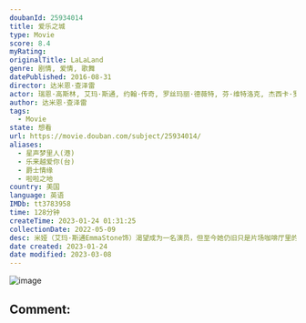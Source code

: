 ```yaml
---
doubanId: 25934014
title: 爱乐之城
type: Movie
score: 8.4
myRating: 
originalTitle: LaLaLand
genre: 剧情, 爱情, 歌舞
datePublished: 2016-08-31
director: 达米恩·查泽雷
actor: 瑞恩·高斯林, 艾玛·斯通, 约翰·传奇, 罗丝玛丽·德薇特, 芬·维特洛克, 杰西卡·罗德, 水野索诺娅, 考莉·埃尔南德斯, ·西蒙斯, 汤姆·艾弗瑞特·斯科特, 米根·费伊, 达蒙·冈普顿, 贾森·福克斯, 乔什·平茨, 艾米·科恩, 特里·沃尔特斯, 汤姆·谢尔顿, 信达·亚当斯, 克劳丁·克劳迪奥, ·瓦拉赫, 特雷弗·里斯奥尔, 奥莉维亚·汉密尔顿, 安娜·查泽雷, 马里乌斯·代·弗里斯, 妮科尔·库隆, 迈尔斯·安德森, 约翰·辛德曼, 瓦拉里·雷·米勒, 基夫·范登·霍伊维尔, 佐伊·霍尔, 登普西·帕皮恩, 辛德拉·车, ·莫尼, 苏珊妮·拉切塞斯, undefined, 妮拉·伊丽莎白·沃特金斯, 妮可·沃尔夫, 弗雷德里克·基夫, 朱莉·施密德, 赫米基·马德拉, 尼克·巴加, 尼克·德拉戈
author: 达米恩·查泽雷
tags:
  - Movie
state: 想看
url: https://movie.douban.com/subject/25934014/
aliases:
  - 星声梦里人(港)
  - 乐来越爱你(台)
  - 爵士情缘
  - 啦啦之地
country: 美国
language: 英语
IMDb: tt3783958
time: 128分钟
createTime: 2023-01-24 01:31:25
collectionDate: 2022-05-09
desc: 米娅（艾玛·斯通EmmaStone饰）渴望成为一名演员，但至今她仍旧只是片场咖啡厅里的一名平凡的咖啡师，尽管不停的参加着大大小小的试镜，但米娅收获的只有失败。某日，在一场派对之中，米娅邂逅了名为...
date created: 2023-01-24
date modified: 2023-03-08
---
```


![image](p2395517414.jpg)

Comment:
---
